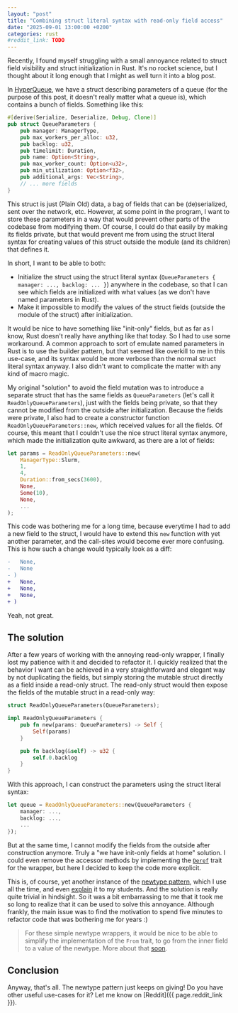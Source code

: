 ```yaml
---
layout: "post"
title: "Combining struct literal syntax with read-only field access"
date: "2025-09-01 13:00:00 +0200"
categories: rust
#reddit_link: TODO
---
```


Recently, I found myself struggling with a small annoyance related to struct field visibility
and struct initialization in Rust. It's no rocket science, but I thought about it long enough that
I might as well turn it into a blog post.

In [HyperQueue](https://github.com/it4innovations/hyperqueue), we have a struct describing
parameters of a queue (for the purpose of this post, it doesn't really matter what a queue is),
which contains a bunch of fields. Something like this:

```rust
#[derive(Serialize, Deserialize, Debug, Clone)]
pub struct QueueParameters {
    pub manager: ManagerType,
    pub max_workers_per_alloc: u32,
    pub backlog: u32,
    pub timelimit: Duration,
    pub name: Option<String>,
    pub max_worker_count: Option<u32>,
    pub min_utilization: Option<f32>,
    pub additional_args: Vec<String>,
    // ... more fields
}
```

This struct is just (Plain Old) data, a bag of fields that can be (de)serialized, sent over the
network, etc. However, at some point in the program, I want to store these parameters in a way
that would prevent other parts of the codebase from modifying them. Of course, I could do that easily
by making its fields private, but that would prevent me from using the struct literal syntax for
creating values of this struct outside the module (and its children) that defines it.

In short, I want to be able to both:
- Initialize the struct using the struct literal syntax (`QueueParameters { manager: ..., backlog: ... }`)
  anywhere in the codebase, so that I can see which fields are initialized with what values (as we
  don't have named parameters in Rust).
- Make it impossible to modify the values of the struct fields (outside the module of the struct) after initialization.

It would be nice to have something like "init-only" fields, but as far as I know, Rust doesn't really
have anything like that today. So I had to use some workaround. A common approach to sort of emulate
named parameters in Rust is to use the builder pattern, but that seemed like overkill to me in this use-case,
and its syntax would be more verbose than the normal struct literal syntax anyway. I also didn't
want to complicate the matter with any kind of macro magic.

My original "solution" to avoid the field mutation was to introduce a separate struct that has the
same fields as `QueueParameters` (let's call it `ReadOnlyQueueParameters`),
just with the fields being private, so that they cannot be modified from the outside after initialization.
Because the fields were private, I also had to create a constructor function `ReadOnlyQueueParameters::new`,
which received values for all the fields. Of course, this meant that I couldn't use the nice struct
literal syntax anymore, which made the initialization quite awkward, as there are a lot of fields:

```rust
let params = ReadOnlyQueueParameters::new(
    ManagerType::Slurm,
    1,
    4,
    Duration::from_secs(3600),
    None,
    Some(10),
    None,
    ...
);
```

This code was bothering me for a long time, because everytime I had to add a new field to the
struct, I would have to extend this `new` function with yet another parameter, and the call-sites
would become ever more confusing. This is how such a change would typically look as a diff:

```diff
-   None,
-   None
- )
+   None,
+   None,
+   None,
+ )
```

Yeah, not great.

## The solution

After a few years of working with the annoying read-only wrapper, I finally lost my patience with
it and decided to refactor it. I quickly realized that the behavior I want can be achieved in a
very straightforward and elegant way by not duplicating the fields, but simply storing the mutable
struct directly as a field inside a read-only struct. The read-only struct would then expose the
fields of the mutable struct in a read-only way:

```rust
struct ReadOnlyQueueParameters(QueueParameters);

impl ReadOnlyQueueParameters {
    pub fn new(params: QueueParameters) -> Self {
        Self(params)
    }

    pub fn backlog(&self) -> u32 {
        self.0.backlog
    }
}
```

With this approach, I can construct the parameters using the struct literal syntax:
```rust
let queue = ReadOnlyQueueParameters::new(QueueParameters {
    manager: ...,
    backlog: ...,
    ...
});
```

But at the same time, I cannot modify the fields from the outside after construction anymore.
Truly a "we have init-only fields at home" solution. I could even remove the accessor methods by
implementing the [`Deref`](https://doc.rust-lang.org/std/ops/trait.Deref.html) trait for the wrapper, but here I decided to keep the code more explicit.

This is, of course, yet another instance of the [newtype pattern](https://rust-unofficial.github.io/patterns/patterns/behavioural/newtype.html), which I use all the time, and even [explain](https://github.com/Kobzol/rust-course-fei) it to my students. And the solution is really quite trivial in hindsight. So it was a bit
embarrassing to me that it took me so long to realize that it can be used to solve this annoyance.
Although frankly, the main issue was to find the motivation to spend five minutes to refactor code
that was bothering me for years :)

> For these simple newtype wrappers, it would be nice to be able to simplify the implementation of the
> `From` trait, to go from the inner field to a value of the newtype. More about that [soon](https://github.com/rust-lang/rfcs/pull/3809).

## Conclusion

Anyway, that's all. The newtype pattern just keeps on giving! Do you have other useful use-cases for
it? Let me know on [Reddit]({{ page.reddit_link }}).
